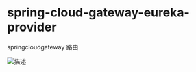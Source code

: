 # spring-cloud-gateway-eureka-provider
springcloudgateway 路由



![描述](http://assets.processon.com/chart_image/5facfb2607912977fd4fff39.png?_=1611417462549)
